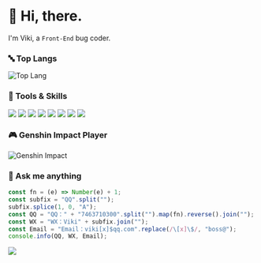 # 👋 Hi, there.

I'm Viki, a `Front-End` bug coder.

### 🔤 Top Langs

![Top Lang](https://github-readme-stats.vercel.app/api/top-langs/?username=vikiboss&layout=compact)

### 🔧 Tools & Skills

[![](https://img.shields.io/badge/-Visual%20Studio%20Code-1d89d2?style=flat-square&logo=visual-studio-code&logoColor=ffffff)](https://code.visualstudio.com/)
[![](https://img.shields.io/badge/-Windows%20Terminal-333333?style=flat-square&logo=WindowsTerminal&logoColor=ffffff)](https://www.microsoft.com/zh-cn/p/windows-terminal/9n0dx20hk701)
[![](https://img.shields.io/badge/-Goole%20Chrome-4c8bf4?style=flat-square&logo=GoogleChrome&logoColor=ffffff)](https://google.cn/chrome/)
[![](https://img.shields.io/badge/-Termux-000000?style=flat-square&logo=WindowsTerminal&logoColor=ffffff)](https://termux.com/)
[![](https://img.shields.io/badge/-JavaScript-f7a326?style=flat-square&logo=javascript&logoColor=ffffff)](https://www.ecma-international.org/)
[![](https://img.shields.io/badge/-React-33aaff?style=flat-square&logo=react&logoColor=ffffff)](https://reactjs.org/)
[![](https://img.shields.io/badge/-Node.js-43853d?style=flat-square&logo=node.js&logoColor=ffffff)](https://nodejs.org/)
[![](https://img.shields.io/badge/-TypeScript-007acc?style=flat-square&logo=typescript&logoColor=white)](https://www.typescriptlang.org/)

### 🎮 Genshin Impact Player

![Genshin Impact](https://genshin-card.getloli.com/rand/321901921.png)

### 💬 Ask me anything

```js
const fn = (e) => Number(e) + 1;
const subfix = "QQ".split("");
subfix.splice(1, 0, "A");
const QQ = "QQ：" + "7463710300".split("").map(fn).reverse().join("");
const WX = "WX：Viki" + subfix.join("");
const Email = "Email：viki[x]$qq.com".replace(/\[x]\$/, "boss@");
console.info(QQ, WX, Email);
```
![](https://komarev.com/ghpvc/?username=vikiboss&color=green)
<img width="0" height="0" src="https://profile-counter.glitch.me/vikiboss/count.svg" />

